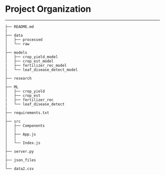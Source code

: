 # Project Organization
------------

    ├── README.md        
    |          
    ├── data
    │   ├── processed      
    │   └── raw            
    │
    ├── models   
    │   ├── crop_yield_model      
    │   ├── crop_est_model
    |   ├── fertilizer_rec_model
    |   └── leaf_disease_detect_model
    │
    ├── research          
    │
    ├── ML           
    │   ├── crop_yield        
    │   ├── crop_est
    |   ├── fertilizer_rec
    |   └── leaf_disease_detect
    |
    ├── requirements.txt   
    │
    ├── src                
    │   ├── Components                
    │   │
    │   ├── App.js           
    │   │    
    │   └── Index.js       
    │
    ├── server.py
    |
    ├── json_files
    |
    └── data2.csv
